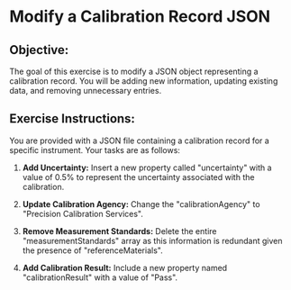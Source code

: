 # Modify a Calibration Record JSON

## Objective:
The goal of this exercise is to modify a JSON object representing a calibration record. You will be adding new information, updating existing data, and removing unnecessary entries.

## Exercise Instructions:

You are provided with a JSON file containing a calibration record for a specific instrument. Your tasks are as follows:

1. **Add Uncertainty:** Insert a new property called "uncertainty"  with a value of 0.5% to represent the uncertainty associated with the calibration.

2. **Update Calibration Agency:** Change the "calibrationAgency" to "Precision Calibration Services".

3. **Remove Measurement Standards:** Delete the entire "measurementStandards" array as this information is redundant given the presence of "referenceMaterials".

4. **Add Calibration Result:** Include a new property named "calibrationResult" with a value of "Pass".


